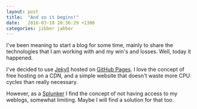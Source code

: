 ```yaml
---
layout: post
title:  "And so it begins!"
date:   2016-03-18 20:36:29 +1300
categories: jibber jabber
---
```

I've been meaning to start a blog for some time, mainly to share the technologies that I am working with and my win's and losses.  Well, today it happened.

I've decided to use [Jekyll][jekyll-docs] hosted on [GitHub Pages][github-pages].  I love the concept of free hosting on a CDN, and a simple website that doesn't waste more CPU cycles than really necessary.

However, as a [Splunker][splunk] I find the concept of not having access to my weblogs, somewhat limiting.  Maybe I will find a solution for that too.



[jekyll-docs]: http://jekyllrb.com/docs/home
[jekyll-gh]:   https://github.com/jekyll/jekyll
[jekyll-talk]: https://talk.jekyllrb.com/
[github-pages]: https://pages.github.com/
[splunk]: http://splunk.com/